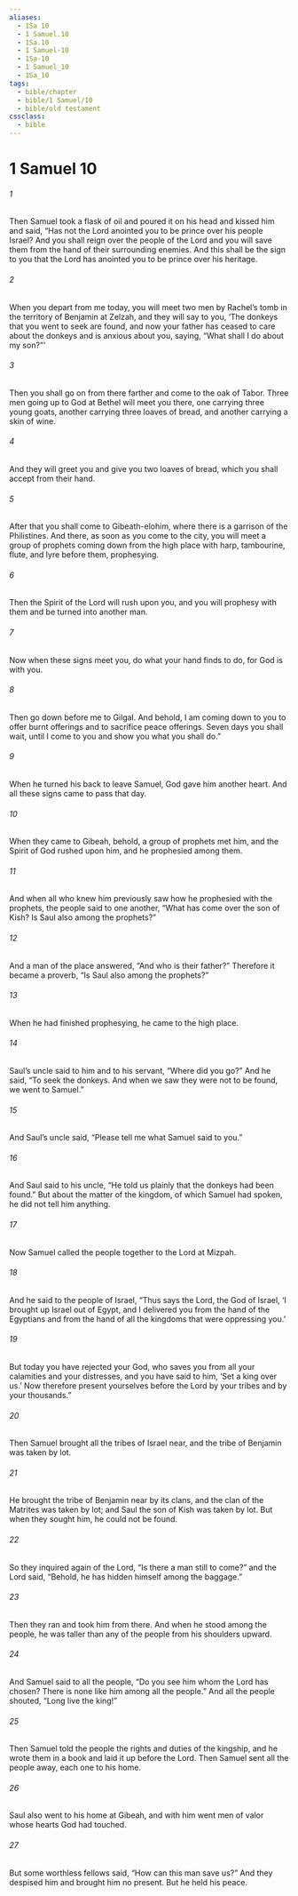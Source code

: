 ```yaml
---
aliases:
  - 1Sa 10
  - 1 Samuel.10
  - 1Sa.10
  - 1 Samuel-10
  - 1Sa-10
  - 1 Samuel_10
  - 1Sa_10
tags:
  - bible/chapter
  - bible/1 Samuel/10
  - bible/old testament
cssclass:
  - bible
---
```


# 1 Samuel 10

###### 1
Then Samuel took a flask of oil and poured it on his head and kissed him and said, “Has not the Lord anointed you to be prince over his people Israel? And you shall reign over the people of the Lord and you will save them from the hand of their surrounding enemies. And this shall be the sign to you that the Lord has anointed you to be prince over his heritage.
###### 2
When you depart from me today, you will meet two men by Rachel’s tomb in the territory of Benjamin at Zelzah, and they will say to you, ‘The donkeys that you went to seek are found, and now your father has ceased to care about the donkeys and is anxious about you, saying, “What shall I do about my son?”’
###### 3
Then you shall go on from there farther and come to the oak of Tabor. Three men going up to God at Bethel will meet you there, one carrying three young goats, another carrying three loaves of bread, and another carrying a skin of wine.
###### 4
And they will greet you and give you two loaves of bread, which you shall accept from their hand.
###### 5
After that you shall come to Gibeath-elohim, where there is a garrison of the Philistines. And there, as soon as you come to the city, you will meet a group of prophets coming down from the high place with harp, tambourine, flute, and lyre before them, prophesying.
###### 6
Then the Spirit of the Lord will rush upon you, and you will prophesy with them and be turned into another man.
###### 7
Now when these signs meet you, do what your hand finds to do, for God is with you.
###### 8
Then go down before me to Gilgal. And behold, I am coming down to you to offer burnt offerings and to sacrifice peace offerings. Seven days you shall wait, until I come to you and show you what you shall do.”
###### 9
When he turned his back to leave Samuel, God gave him another heart. And all these signs came to pass that day.
###### 10
When they came to Gibeah, behold, a group of prophets met him, and the Spirit of God rushed upon him, and he prophesied among them.
###### 11
And when all who knew him previously saw how he prophesied with the prophets, the people said to one another, “What has come over the son of Kish? Is Saul also among the prophets?”
###### 12
And a man of the place answered, “And who is their father?” Therefore it became a proverb, “Is Saul also among the prophets?”
###### 13
When he had finished prophesying, he came to the high place.
###### 14
Saul’s uncle said to him and to his servant, “Where did you go?” And he said, “To seek the donkeys. And when we saw they were not to be found, we went to Samuel.”
###### 15
And Saul’s uncle said, “Please tell me what Samuel said to you.”
###### 16
And Saul said to his uncle, “He told us plainly that the donkeys had been found.” But about the matter of the kingdom, of which Samuel had spoken, he did not tell him anything.
###### 17
Now Samuel called the people together to the Lord at Mizpah.
###### 18
And he said to the people of Israel, “Thus says the Lord, the God of Israel, ‘I brought up Israel out of Egypt, and I delivered you from the hand of the Egyptians and from the hand of all the kingdoms that were oppressing you.’
###### 19
But today you have rejected your God, who saves you from all your calamities and your distresses, and you have said to him, ‘Set a king over us.’ Now therefore present yourselves before the Lord by your tribes and by your thousands.”
###### 20
Then Samuel brought all the tribes of Israel near, and the tribe of Benjamin was taken by lot.
###### 21
He brought the tribe of Benjamin near by its clans, and the clan of the Matrites was taken by lot; and Saul the son of Kish was taken by lot. But when they sought him, he could not be found.
###### 22
So they inquired again of the Lord, “Is there a man still to come?” and the Lord said, “Behold, he has hidden himself among the baggage.”
###### 23
Then they ran and took him from there. And when he stood among the people, he was taller than any of the people from his shoulders upward.
###### 24
And Samuel said to all the people, “Do you see him whom the Lord has chosen? There is none like him among all the people.” And all the people shouted, “Long live the king!”
###### 25
Then Samuel told the people the rights and duties of the kingship, and he wrote them in a book and laid it up before the Lord. Then Samuel sent all the people away, each one to his home.
###### 26
Saul also went to his home at Gibeah, and with him went men of valor whose hearts God had touched.
###### 27
But some worthless fellows said, “How can this man save us?” And they despised him and brought him no present. But he held his peace.


